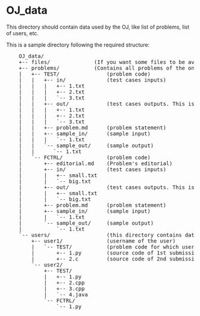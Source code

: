# OJ_data

This directory should contain data used by the OJ, like list of problems, list of users, etc.

This is a sample directory following the required structure:

<pre>
	OJ_data/
	+-- files/				(If you want some files to be available for programs to read, put them here. You can also have subfolders.)
	+-- problems/			(Contains all problems of the online judge)
	|   +-- TEST/				(problem code)
	|   |   +-- in/				(test cases inputs)
	|   |   |   +-- 1.txt
	|   |   |   +-- 2.txt
	|   |   |   `-- 3.txt
	|   |   +-- out/			(test cases outputs. This is optional if you are using a checker or solution program)
	|   |   |   +-- 1.txt
	|   |   |   +-- 2.txt
	|   |   |   `-- 3.txt
	|   |   +-- problem.md		(problem statement)
	|   |   +-- sample_in/		(sample input)
	|   |   |   `-- 1.txt
	|   |   `-- sample_out/		(sample output)
	|   |	   `-- 1.txt
	|   `-- FCTRL/				(problem code)
	|		+-- editorial.md	(Problem's editorial)
	|		+-- in/				(test cases inputs)
	|		|   +-- small.txt
	|		|   `-- big.txt
	|		+-- out/			(test cases outputs. This is optional if you are using a checker or solution program)
	|		|   +-- small.txt
	|		|   `-- big.txt
	|		+-- problem.md		(problem statement)
	|		+-- sample_in/		(sample input)
	|		|   `-- 1.txt
	|		`-- sample_out/		(sample output)
	|			`-- 1.txt
	`-- users/					(this directory contains data of all users)
		+-- user1/				(username of the user)
		|	`-- TEST/			(problem code for which user1 has made a submission(s))
		|		+-- 1.py		(source code of 1st submission)
		|		+-- 2.c			(source code of 2nd submission)
		`-- user2/
			+-- TEST/
			|	+-- 1.py
			|	+-- 2.cpp
			|	+-- 3.cpp
			|	`-- 4.java
			`-- FCTRL/
				`-- 1.py
</pre>
